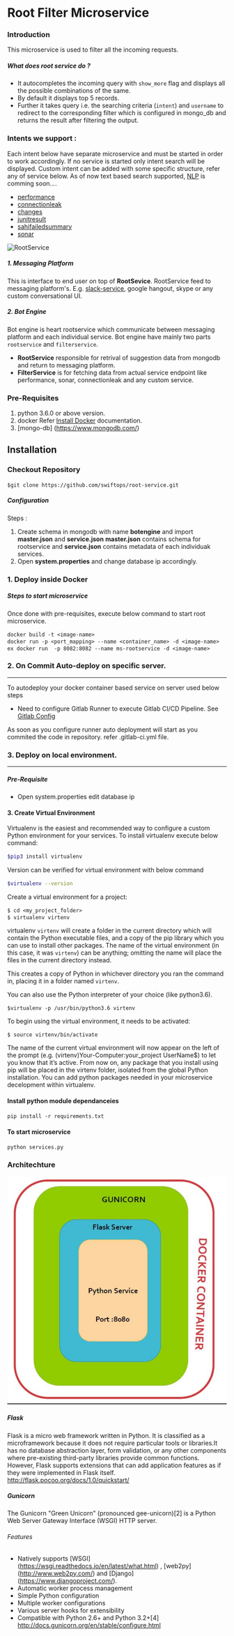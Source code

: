 # Root Filter Microservice

### Introduction
This microservice is used to filter all the incoming requests.


##### What does root service do ?
- It autocompletes the incoming query with `show_more` flag and displays all the possible combinations of the same.
- By default it displays top 5 records.
- Further it takes query i.e. the searching criteria (`intent`) and `username` to redirect to the corresponding filter which is    configured in mongo_db and returns the result after filtering the output.

### Intents we support :
Each intent below have separate microservice and must be started in order to work accordingly. If no service is started only intent search will be displayed. Custom intent can be added with some specific structure, refer any of service below. As of now text based search supported, [NLP](https://en.wikipedia.org/wiki/Natural_language_processing) is comming soon....
- [performance](https://github.com/swiftops/jmeter-performance-report-parser)
- [connectionleak](https://github.com/swiftops/connectionleak-detector)
- [changes](https://github.com/swiftops/git_change_log)
- [junitresult](https://github.com/swiftops/junit_result_aggregation)
- [sahifailedsummary](https://github.com/swiftops/sahi-automation-result-parser)
- [sonar](https://github.com/swiftops/sonar-metrics)

![RootService](rootservice.png)  

##### 1. **Messaging Platform**
This is interface to end user on top of **RootSevice**. RootService feed to messaging platform's. E.g. [slack-service](https://github.com/swiftops/slack-service), google hangout, skype or any custom conversational UI.

##### 2. **Bot Engine**
Bot engine is heart rootservice which communicate between messaging platform and each individual service. Bot engine have mainly two parts `rootservice` and `filterservice`. 
-  **RootService** responsible for retrival of suggestion data from mongodb and return to messaging platform.
-  **FilterService** is for fetching data from actual service endpoint like performance, sonar, connectionleak and any custom service.

### Pre-Requisites

1. python 3.6.0 or above version.
2. docker Refer [Install Docker](https://www.digitalocean.com/community/tutorials/how-to-install-and-use-docker-on-ubuntu-16-04) documentation.
3. [mongo-db] (https://www.mongodb.com/)


## Installation
### Checkout Repository
```
$git clone https://github.com/swiftops/root-service.git
```

##### Configuration

Steps :
1. Create schema in mongodb with name **botengine** and import **master.json** and **service.json** 
**master.json** contains schema for rootservice and **service.json** contains metadata of each individuak services.
2. Open **system.properties** and change database ip accordingly. 


### 1. Deploy inside Docker
    
##### Steps to start microservice
Once done with pre-requisites, execute below command to start root microservice.
```
docker build -t <image-name>
docker run -p <port_mapping> --name <container_name> -d <image-name>
ex docker run  -p 8082:8082 --name ms-rootservice -d <image-name>
```


### 2. On Commit Auto-deploy on specific server.
---
To autodeploy your docker container based service on server used below steps
* Need to configure Gitlab Runner to execute Gitlab CI/CD Pipeline. See [Gitlab Config](https://docs.gitlab.com/runner/install)

As soon as you configure runner auto deployment will start as you commited the code in repository.
refer .gitlab-ci.yml file.


### 3. Deploy on local environment.
----
##### Pre-Requisite
* Open system.properties edit database ip
 
#### 3. Create Virtual Environment
Virtualenv is the easiest and recommended way to configure a custom Python environment for your services.
To install virtualenv execute below command:
```sh
$pip3 install virtualenv
```
Version can be verified for virtual environment with below command
```sh
$virtualenv --version
```
Create a virtual environment for a project:
```
$ cd <my_project_folder>
$ virtualenv virtenv
```
virtualenv `virtenv` will create a folder in the current directory which will contain the Python executable files, and a copy of the pip library which you can use to install other packages. The name of the virtual environment (in this case, it was `virtenv`) can be anything; omitting the name will place the files in the current directory instead.

This creates a copy of Python in whichever directory you ran the command in, placing it in a folder named `virtenv`.

You can also use the Python interpreter of your choice (like python3.6).
```
$virtualenv -p /usr/bin/python3.6 virtenv
```
To begin using the virtual environment, it needs to be activated:
```
$ source virtenv/bin/activate
```
The name of the current virtual environment will now appear on the left of the prompt (e.g. (virtenv)Your-Computer:your_project UserName$) to let you know that it’s active. From now on, any package that you install using pip will be placed in the virtenv folder, isolated from the global Python installation. You can add python packages needed in your microservice decelopment within virtualenv. 

#### Install python module dependanceies
```
pip install -r requirements.txt
```
#### To start microservice 
```
python services.py
```

### Architechture
![Scheme](rootservice_gunicorn.JPG)

##### Flask
Flask is a micro web framework written in Python. It is classified as a microframework because it does not require particular tools or libraries.It has no database abstraction layer, form validation, or any other components where pre-existing third-party libraries provide common functions. However, Flask supports extensions that can add application features as if they were implemented in Flask itself.
http://flask.pocoo.org/docs/1.0/quickstart/


##### Gunicorn
The Gunicorn "Green Unicorn" (pronounced gee-unicorn)[2] is a Python Web Server Gateway Interface (WSGI) HTTP server. 

###### Features
* Natively supports [WSGI] (https://wsgi.readthedocs.io/en/latest/what.html) , [web2py] (http://www.web2py.com/) and [Django] (https://www.djangoproject.com/).
* Automatic worker process management
* Simple Python configuration
* Multiple worker configurations
* Various server hooks for extensibility
* Compatible with Python 2.6+ and Python 3.2+[4]
http://docs.gunicorn.org/en/stable/configure.html








